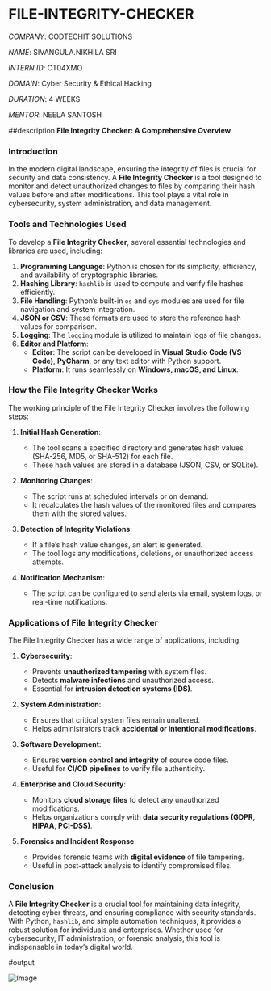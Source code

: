 # FILE-INTEGRITY-CHECKER

*COMPANY*: CODTECHIT SOLUTIONS

*NAME*: SIVANGULA.NIKHILA SRI

*INTERN ID*: CT04XMO

*DOMAIN*: Cyber Security & Ethical Hacking

*DURATION*: 4 WEEKS

*MENTOR*: NEELA SANTOSH

##description
**File Integrity Checker: A Comprehensive Overview**

### Introduction
In the modern digital landscape, ensuring the integrity of files is crucial for security and data consistency. A **File Integrity Checker** is a tool designed to monitor and detect unauthorized changes to files by comparing their hash values before and after modifications. This tool plays a vital role in cybersecurity, system administration, and data management.

### Tools and Technologies Used
To develop a **File Integrity Checker**, several essential technologies and libraries are used, including:

1. **Programming Language**: Python is chosen for its simplicity, efficiency, and availability of cryptographic libraries.
2. **Hashing Library**: `hashlib` is used to compute and verify file hashes efficiently.
3. **File Handling**: Python’s built-in `os` and `sys` modules are used for file navigation and system integration.
4. **JSON or CSV**: These formats are used to store the reference hash values for comparison.
5. **Logging**: The `logging` module is utilized to maintain logs of file changes.
6. **Editor and Platform**:
   - **Editor**: The script can be developed in **Visual Studio Code (VS Code)**, **PyCharm**, or any text editor with Python support.
   - **Platform**: It runs seamlessly on **Windows, macOS, and Linux**.

### How the File Integrity Checker Works
The working principle of the File Integrity Checker involves the following steps:

1. **Initial Hash Generation**:
   - The tool scans a specified directory and generates hash values (SHA-256, MD5, or SHA-512) for each file.
   - These hash values are stored in a database (JSON, CSV, or SQLite).

2. **Monitoring Changes**:
   - The script runs at scheduled intervals or on demand.
   - It recalculates the hash values of the monitored files and compares them with the stored values.

3. **Detection of Integrity Violations**:
   - If a file’s hash value changes, an alert is generated.
   - The tool logs any modifications, deletions, or unauthorized access attempts.

4. **Notification Mechanism**:
   - The script can be configured to send alerts via email, system logs, or real-time notifications.

### Applications of File Integrity Checker
The File Integrity Checker has a wide range of applications, including:

1. **Cybersecurity**:
   - Prevents **unauthorized tampering** with system files.
   - Detects **malware infections** and unauthorized access.
   - Essential for **intrusion detection systems (IDS)**.

2. **System Administration**:
   - Ensures that critical system files remain unaltered.
   - Helps administrators track **accidental or intentional modifications**.

3. **Software Development**:
   - Ensures **version control and integrity** of source code files.
   - Useful for **CI/CD pipelines** to verify file authenticity.

4. **Enterprise and Cloud Security**:
   - Monitors **cloud storage files** to detect any unauthorized modifications.
   - Helps organizations comply with **data security regulations (GDPR, HIPAA, PCI-DSS)**.

5. **Forensics and Incident Response**:
   - Provides forensic teams with **digital evidence** of file tampering.
   - Useful in post-attack analysis to identify compromised files.

### Conclusion
A **File Integrity Checker** is a crucial tool for maintaining data integrity, detecting cyber threats, and ensuring compliance with security standards. With Python, `hashlib`, and simple automation techniques, it provides a robust solution for individuals and enterprises. Whether used for cybersecurity, IT administration, or forensic analysis, this tool is indispensable in today’s digital world.

#output

![Image](https://github.com/user-attachments/assets/6ae0a2b9-f2ce-4149-807e-af09ff2e79bd)


